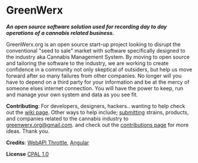  
# GreenWerx #

***An open source software solution used for recording day to day operations of a cannabis related business.***

 GreenWerx.org is an open source start-up project looking to disrupt the conventional "seed to sale" market with software specifically designed to the industry aka Cannabis Management System. By moving to open source and tailoring the software to the industry, we are working to create confidence in a community not only skeptical of outsiders, but help us move forward after so many failures from other companies. No longer will you have to depend on a third party for your information and be at the mercy of someone elses internet connection. You will have the power to keep, run and manage your own system and data as you see fit.

**Contributing**: For developers, designers, hackers.. wanting to help check out the [wiki page](https://github.com/bluesektor/GreenWerx/wiki). Other ways to help include; [submitting](mailto:greenwerx.org+gh@gmail.com) strains, products, and companies related to the cannabis industry to [greenwerx.org@gmail.com](mailtto:greenwerx.org+gh@gmail.com).
and check out the [contributions page](http://GreenWerx.org/contribute.html) for more ideas. 
Thank you.


**Credits**: [WebAPI Throttle](https://github.com/stefanprodan/WebApiThrottle), [Angular](https://github.com/angular)

**License** [CPAL 1.0](https://opensource.org/licenses/CPAL-1.0)

